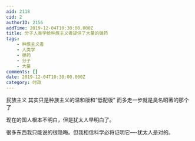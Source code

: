 ```yaml
---
aid: 2118
cid: 2
authorID: 2156
addTime: 2019-12-04T10:30:00.000Z
title: 分子人类学给种族主义者提供了大量的弹药
tags:
    - 种族主义者
    - 人类学
    - 弹药
    - 分子
    - 大量
comments: []
date: 2019-12-04T10:30:00.000Z
category: 时政
---
```


民族主义 其实只是种族主义的温和版和“低配版” 而多走一步就是臭名昭著的那个了

现在的国人根本不明白，但是犹太人早明白了。

很多东西我只能说的很隐晦。但我相信科学必将证明它—-犹太人是对的。
